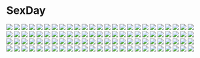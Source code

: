 # SexDay
![](https://konachan.com/image/506967023cff3e8e73fee291caa2c1eb/Konachan.com%20-%20154290%20animal%20bird%20clouds%20nanfe%20original%20sky.jpg)
![](https://konachan.com/jpeg/20b086574be936a64f82e882aa7679d6/Konachan.com%20-%20307266%20dress%20long_hair%20original%20planet%20polychromatic%20riannannair%20white_hair.jpg)
![](https://konachan.com/image/4ca3baec47daf1963dbbb3735f6e8281/Konachan.com%20-%2017541%20katase_shima%20uchuu_no_stellvia.jpg)
![](https://konachan.com/jpeg/8a80effa5a97e2484ea10536d8023766/Konachan.com%20-%2059515%20animal%20bikini%20breasts%20cleavage%20fujima_takuya%20penguin%20scan%20swimsuit.jpg)
![](https://konachan.com/jpeg/118b280f2eebe9793baee90590a14725/Konachan.com%20-%20284853%20black_hair%20gray%20original%20school_uniform%20short_hair%20skirt%20umbrella%20usamochi%20water%20yellow_eyes.jpg)
![](https://konachan.com/image/645cf7bdca7e8e3df7e7612028235fa6/Konachan.com%20-%2065818%20black_hair%20blue_eyes%20ganesagi%20halo%20monochrome%20original%20tagme%20wings.jpg)
![](https://konachan.com/image/2fb7141e20cc5d3402c3456d5f85c835/Konachan.com%20-%20224457%20blush%20brown_hair%20bunnygirl%20dress%20e.o.%20forest%20hat%20inaba_tewi%20long_hair%20pink_hair%20red_eyes%20ribbons%20short_hair%20skirt%20tie%20touhou%20tree%20usami_renko.jpg)
![](https://konachan.com/image/213574c4d177703a135ff14c38f351b4/Konachan.com%20-%2070357%20blonde_hair%20blue_eyes%20brown_eyes%20brown_hair%20dress%20group%20hat%20long_hair%20miko%20purple_eyes%20purple_hair%20ribbons%20short_hair%20touhou%20witch%20yellow_eyes.jpg)
![](https://konachan.com/image/168bc0c792a03fda11d1e5ff2bb13384/Konachan.com%20-%20301919%202girls%20crossover%20elbow_gloves%20gloves%20headphones%20megurine_luka%20sogawa66%20thighhighs%20vocaloid%20yuzuha_%28channel%29%20yuzuha_%28yuzuha_virtual%29.jpg)
![](https://konachan.com/jpeg/f93a9064010b6c1cff9f27425abd34d2/Konachan.com%20-%2020184%20darry%20gainax%20mecha%20pink_hair%20robot%20tagme%20tengen_toppa_gurren_lagann%20vector%20weapon.jpg)
![](https://konachan.com/jpeg/4e0e642724f66335e53b2a2d22084fe6/Konachan.com%20-%20196899%20blonde_hair%20clouds%20game_cg%20headband%20long_hair%20mikagami_mamizu%20purple_eyes%20ribbons%20school_uniform%20sky%20tenkawa_mitsuki%20water%20whirlpool.jpg)
![](https://konachan.com/image/26e319217561a9085b2033902f6b1a99/Konachan.com%20-%20212038%202girls%20bell%20christmas%20gray_hair%20kousaka_honoka%20minami_kotori%20orange_hair%20santa_costume%20socks%20thighhighs%20wink%20yellow_eyes%20zetlice.jpg)
![](https://konachan.com/jpeg/885f6e8076b97ee67303bcad75f1cf97/Konachan.com%20-%20219506%20anthropomorphism%20blue_eyes%20braids%20brown_hair%20cuon_%28kuon%29%20glasses%20kantai_collection%20long_hair%20ponytail%20ribbons%20shigure_%28kancolle%29.jpg)
![](https://konachan.com/jpeg/a8d8ba2859ff26c99b457c6c036c2030/Konachan.com%20-%20255960%20bed%20bell%20blush%20bow%20breasts%20camera%20censored%20christmas%20hat%20long_hair%20male%20navel%20nipples%20no_bra%20penis%20pussy%20santa_hat%20sex%20shorts%20skirt%20sleeping.jpg)
![](https://konachan.com/image/eed215483b843b600a5959029a94f91f/Konachan.com%20-%20128386%20blue_eyes%20hat%20hullabaloo%20long_hair%20tagme%20tree.jpg)
![](https://konachan.com/image/002992ff54b590d74fc8f020c81059ae/Konachan.com%20-%20208433%20cura%20maitetsu%20migita_hibiki.jpg)
![](https://konachan.com/image/fdfe6be45d58e2f3e07312bd97f9257b/Konachan.com%20-%2035883%20blue_eyes%20bodysuit%20demonbane%20deus_machina_demonbane%20erect_nipples%20leica%20long_hair%20magic%20metatron%20nitroplus%20ni%CE%B8%20skintight%20thighhighs%20white_hair.jpg)
![](https://konachan.com/jpeg/a1f00d3b4c305ced6babd2df986a4717/Konachan.com%20-%20245438%20black_cola%20blush%20cape%20fate_%28series%29%20gray_hair%20green_eyes%20jack_the_ripper%20knife%20panties%20scar%20short_hair%20signed%20thighhighs%20torn_clothes%20underwear.jpg)
![](https://konachan.com/jpeg/3a32a0fa649ac389a1b525ffb310d717/Konachan.com%20-%20300730%20blonde_hair%20fate_grand_order%20fate_%28series%29%20green_eyes%20mordred%20navel%20necklace%20ponytail%20shorts%20signed%20suna%20tears%20valentine%20white.jpg)
![](https://konachan.com/image/e893c917a37d1b1f7ecbea994aae05fb/Konachan.com%20-%20105127%20black_hair%20blue_eyes%20boots%20cape%20hat%20katekyou_hitman_reborn%20tattoo%20yuni.jpg)
![](https://konachan.com/image/3ec860876815b6974d2b689c9a974f57/Konachan.com%20-%20247665%202girls%20barefoot%20blue_hair%20blush%20boots%20brown_eyes%20clouds%20fang%20flowers%20headband%20loli%20sky%20sunflower%20takahero%20twintails%20umbrella%20water%20yuru_yuri.jpg)
![](https://konachan.com/image/0059d20cf450c943be4e5490672c958d/Konachan.com%20-%20146034%20breasts%20japanese_clothes%20long_hair%20ltt_challenger%20miko%20navel%20nipples%20nude%20original%20pussy%20tagme%20uncensored.jpg)
![](https://konachan.com/jpeg/7a4e1b50a89644d7861e66aa4499b387/Konachan.com%20-%20219535%20abyss_watcher%20armor%20arsenixc%20cape%20dark_souls%20hat%20knife%20polychromatic%20red_eyes%20sword%20weapon.jpg)
![](https://konachan.com/jpeg/5e72a47f979d68795966e15eb8964ee6/Konachan.com%20-%20155348%20vampire_knight%20yuuki_cross.jpg)
![](https://konachan.com/image/67f6574a3c3dac1128c93146af4699b2/Konachan.com%20-%2056811%20ass%20bekkankou%20bikini%20swimsuit%20touyama_midori%20wet%20yoake_mae_yori_ruri_iro_na.jpg)
![](https://konachan.com/image/0448794d9f49536e005623ad69574903/Konachan.com%20-%20207477%20blonde_hair%20blue_eyes%20elbow_gloves%20gloves%20junketsu_no_maria%20maria_%28junketsu_no_maria%29%20newnand.jpg)
![](https://konachan.com/image/fc65b081324c37db3bff11356fbf5e55/Konachan.com%20-%20211812%20idolmaster%20idolmaster_cinderella_girls%20ima_%28lm_ew%29%20shimamura_uzuki.jpg)
![](https://konachan.com/jpeg/d4b2049613240ab623a6b78ffd05fbf4/Konachan.com%20-%20153187%20goggles%20green_hair%20gumi%20haruka_%28haru%29%20navel%20school_uniform%20stockings%20vocaloid.jpg)
![](https://konachan.com/jpeg/d5c1f5d7ac384d4ac5d528ac320c636c/Konachan.com%20-%20260671%202girls%20barefoot%20blonde_hair%20brown_hair%20fate_grand_order%20fate_%28series%29%20headdress%20long_hair%20necomi%20red_eyes%20signed%20thighhighs%20waifu2x.jpg)
![](https://konachan.com/image/e53ee318432a210c2ddf094af8aa62d5/Konachan.com%20-%2073144%20akashio%20black_hair%20blood%20hat%20red%20red_eyes%20shameimaru_aya%20short_hair%20torn_clothes%20touhou%20wings.jpg)
![](https://konachan.com/jpeg/9fb559d69eec7649d3128d501cd7b946/Konachan.com%20-%20182992%20apron%20breasts%20nanjou_chidori%20nipples%20panties%20panty_pull%20pussy%20sakura_bitmap%20suzuhira_hiro%20thighhighs%20third-party_edit%20uncensored%20underwear%20white.jpg)
![](https://konachan.com/image/3536a2a7c86462689b2d1f3bb97f1163/Konachan.com%20-%20192239%20bikini%20boot_up%21%20game_cg%20hani_tsuma%20kawachi_isuzu%20shinonome_kazuhiko%20swimsuit.jpg)
![](https://konachan.com/image/c40921ef095eaadb0bb668a193b1da3b/Konachan.com%20-%20107425%20black_hair%20blue_eyes%20gloves%20gun%20long_hair%20pink_hair%20purple_eyes%20redjuice%20weapon.jpg)
![](https://konachan.com/image/1e37546ac33e3638c4fbf8abb00af805/Konachan.com%20-%20255018%20black_hair%20blush%20breasts%20hug%20kneehighs%20long_hair%20male%20nipples%20school_uniform%20sex%20shirt_lift%20short_hair%20skirt%20tanyatonya%20ushio_%28kancolle%29%20yellow_eyes.jpg)
![](https://konachan.com/image/2f0ec1eaaa6f1a0677775452706070a7/Konachan.com%20-%2014907%20gun%20hellsing%20seras_victoria%20thighhighs%20weapon.jpg)
![](https://konachan.com/image/3338934c066e3c08e30ca543a562d5f6/Konachan.com%20-%2093697%20chibi%20kagamine_len%20kagamine_rin%20male%20snow%20vocaloid.jpg)
![](https://konachan.com/image/1d815b3be7c3a8ed7e068bc178b9bd52/Konachan.com%20-%20291350%202girls%20ass%20blonde_hair%20blue_eyes%20blush%20braids%20long_hair%20original%20panties%20pink_hair%20pointed_ears%20stockings%20twintails%20underwear%20wings%20yuuki_rika.jpg)
![](https://konachan.com/jpeg/3de5093349265d5cd527906d8a5b04b8/Konachan.com%20-%20242705%20anthropomorphism%20black_hair%20bubbles%20elbow_gloves%20garter_belt%20gloves%20hanokage%20long_hair%20navel%20red_eyes%20skirt%20thighhighs%20torn_clothes%20zettai_ryouiki.jpg)
![](https://konachan.com/image/416164a2e3cd1934c288d4f4cfc981d6/Konachan.com%20-%20243745%20bicolored_eyes%20boots%20c.c.r_%28ccrgaoooo%29%20glasses%20jpeg_artifacts%20kneehighs%20long_hair%20original%20pink_hair%20ponytail%20thighhighs.jpg)
![](https://konachan.com/jpeg/6ddd079b82d3bb2f45859aed24de11ff/Konachan.com%20-%20248769%20aliasing%20anthropomorphism%20ass%20barefoot%20black_hair%20blush%20boruhis%20hatsuyuki_%28kancolle%29%20kantai_collection%20nopan%20white.jpg)
![](https://konachan.com/jpeg/b341d9c177be1f4d9ce1b72a4d591b38/Konachan.com%20-%20263389%20barefoot%20blonde_hair%20blush%20breasts%20dark_skin%20guilty_gear%20hat%20long_hair%20navel%20ramlethal_valentine%20shorts%20spread_legs%20torichamaru%20underboob%20yellow_eyes.jpg)
![](https://konachan.com/jpeg/646fa1bb6e85a57b4d068f65fa828b03/Konachan.com%20-%2042380%20soul_eater.jpg)
![](https://konachan.com/image/70c343e704ad963a2e4329b3382f6e69/Konachan.com%20-%2095158%20aqua_eyes%20armor%20blue_eyes%20collar%20dress%20fang%20gloves%20gosick%20green_eyes%20hat%20headband%20long_hair%20navel%20pink_eyes%20pink_hair%20ribbons%20short_hair%20twintails.jpg)
![](https://konachan.com/image/3c05c30ba5743b9006f729b76a9099f5/Konachan.com%20-%20159289%20instrument%20nishiizumi_tasuku%20original%20pantyhose%20violin.jpg)
![](https://konachan.com/image/546eb32bff98088b1749c92097ed1db9/Konachan.com%20-%20280020%20blush%20bow%20dolphro-kun%20hikawa_kyoka%20loli%20lolita_fashion%20long_hair%20pointed_ears%20purple_hair%20ribbons%20staff%20tears%20twintails%20white%20yellow_eyes.jpg)
![](https://konachan.com/jpeg/5500bab53038787259ef44d76b8a272d/Konachan.com%20-%20235985%20animal_ears%20ass%20beach%20bikini%20clouds%20fate_grand_order%20fate_%28series%29%20foxgirl%20long_hair%20pink_hair%20rimuu%20sky%20swimsuit%20tail%20tree%20umbrella%20water%20wristwear.jpg)
![](https://konachan.com/image/e3f40915aa38936ede3308ece3783230/Konachan.com%20-%2058468%20clannad%20sakagami_tomoyo.jpg)
![](https://konachan.com/image/d6169f92cfb257349b88cbdd883371c0/Konachan.com%20-%20223055%202girls%20aori_%28splatoon%29%20crown%20drink%20hotaru_%28splatoon%29%20puchiman%20splatoon%20wink.jpg)
![](https://konachan.com/jpeg/039695af10451f31b2d1ba7c48a80b95/Konachan.com%20-%20213384%20bed%20bikini%20brown_hair%20coffee-kizoku%20cropped%20melonbooks%20navel%20purple_eyes%20scan%20short_hair%20swimsuit.jpg)
![](https://konachan.com/jpeg/e0516e57791036d1f233c1e716fe7375/Konachan.com%20-%20248857%20blonde_hair%20blush%20book%20cagliostro_%28granblue_fantasy%29%20granblue_fantasy%20loli%20long_hair%20purple_eyes%20skirt%20thighhighs%20tousaki_shiina%20waifu2x.jpg)
![](https://konachan.com/image/ee809e9c380dc40825e4db825396a895/Konachan.com%20-%2027028%20asakura_otome%20da_capo%20da_capo_ii%20shirakawa_nanaka.jpg)
![](https://konachan.com/image/b08baf76eaa07ad2047fd05780677b1e/Konachan.com%20-%2011260%20dogs%3A_bullets_%26_carnage%20gun%20haine_rammsteiner%20miwa_shirow%20weapon.jpg)
![](https://konachan.com/jpeg/f778e0b5c738821a31962cf8b9a53789/Konachan.com%20-%20247794%20amagami%20black_eyes%20blush%20breasts%20brown_hair%20gradient%20kamizaki_risa%20long_hair%20nipples%20nude%20ponytail%20shouji_nigou%20skintight%20wet.jpg)
![](https://konachan.com/jpeg/433611edbbd5fc097298cce38ee51038/Konachan.com%20-%20256373%20brown_eyes%20brown_hair%20dsmile%20flowers%20japanese_clothes%20kimono%20misaka_mikoto%20short_hair%20to_aru_kagaku_no_railgun%20to_aru_majutsu_no_index%20white.jpg)
![](https://konachan.com/jpeg/9f686842f0cf274d3c95e22ecd17ba5c/Konachan.com%20-%20207577%20gloves%20honda_mio%20idolmaster%20idolmaster_cinderella_girls%20serino_itsuki%20shibuya_rin%20shimamura_uzuki%20tears%20thighhighs.jpg)
![](https://konachan.com/jpeg/c4c28e7e4790345260c870cd49d37767/Konachan.com%20-%20176974%20brown_eyes%20brown_hair%20chinese_clothes%20chinese_dress%20hirasawa_ui%20k-on%21%20ponytail%20ragho_no_erika%20short_hair%20white.jpg)
![](https://konachan.com/image/ef9646c4b441efe9df2a4f8d3163b534/Konachan.com%20-%20193953%20jpeg_artifacts%20kusakabe%20nobody%20original%20scenic.jpg)
![](https://konachan.com/jpeg/aedc14967471c9977ae4d68500fa3d36/Konachan.com%20-%20144476%202girls%20black_hair%20bow%20breast_grab%20brown_eyes%20cropped%20kobuichi%20long_hair%20mera_azusa%20muririn%20nipples%20scan%20short_hair%20shower%20wet%20yuri%20yuzusoft.jpg)
![](https://konachan.com/image/e9591d2edb2fe121da133568c3dbdb3f/Konachan.com%20-%20134746%20aliasing%20hima_%28ab_gata%29%20kagamine_len%20kagamine_rin%20male%20vocaloid.jpg)
![](https://konachan.com/jpeg/c9d8cdf2f587d2be019fc7be3ff98576/Konachan.com%20-%20248015%20blonde_hair%20blue_eyes%20blush%20braids%20fast-runner-2024%20fate_%28series%29%20headdress%20no_bra%20panties%20ponytail%20thighhighs%20underboob%20underwear%20white.jpg)
![](https://konachan.com/image/579068094a4df12c10bf4be71901cb0f/Konachan.com%20-%20222726%20blue%20building%20clouds%20industrial%20kemi_neko%20night%20nobody%20original%20polychromatic%20scenic%20stars.jpg)
![](https://konachan.com/jpeg/ad7af4e3a959ef3834a7a93bd3a85851/Konachan.com%20-%20277734%20anthropomorphism%20blush%20breasts%20brown_eyes%20brown_hair%20glasses%20hat%20necklace%20pantyhose%20roma_%28kancolle%29%20sex%20short_hair%20skirt%20twinameless.jpg)
![](https://konachan.com/image/a2ca440bc0324aac18dc85c3013d57c0/Konachan.com%20-%20205956%20ass%20barefoot%20bike_shorts%20blonde_hair%20brown_eyes%20cameltoe%20doma_umaru%20fujiwara_mizuki%20heart%20himouto%21_umaru-chan%20hoodie%20navel%20nekoronbusu%20shorts.jpg)
![](https://konachan.com/image/ff2e654a613c1df7247f91a7ed2e0704/Konachan.com%20-%2055539%20air%20blonde_hair%20blue_eyes%20kamio_misuzu%20ribbons%20school_uniform.jpg)
![](https://konachan.com/image/8ea7493b6661269d191d9e8207078d30/Konachan.com%20-%20117715%20akaza_akari%20megami%20pajamas%20scan%20yoshikawa_chinatsu%20yuru_yuri.jpg)
![](https://konachan.com/jpeg/1da60dca1528b0f77ec16bdee1fe727d/Konachan.com%20-%20244960%20blue_hair%20gradient%20green_eyes%20izumi_konata%20long_hair%20lucky_star%20school_uniform%20vector.jpg)
![](https://konachan.com/jpeg/dafe95097a8fc887a9676e2100d0aa2e/Konachan.com%20-%20197680%20anthropomorphism%20blonde_hair%20fire%20kneehighs%20long_hair%20panties%20red_eyes%20school_uniform%20skirt%20striped_panties%20swordsouls%20underwear%20weapon.jpg)
![](https://konachan.com/image/b26f2a50eb58ab0b94400fe97bf18598/Konachan.com%20-%2076369%20angel_beats%21%20tachibana_kanade.jpg)
![](https://konachan.com/image/4a825cae20464fe0676482c53cdd8ebf/Konachan.com%20-%20189538%20breast_grab%20censored%20cum%20lactation%20sex%20tearju_lunatique%20to_love_ru.jpg)
![](https://konachan.com/image/3ac4e95442a1b6857639071a82a6707a/Konachan.com%20-%2014883%20tagme.jpg)
![](https://konachan.com/image/2e3e24c56434580181e212c063fc3397/Konachan.com%20-%20161013%20ayase_eri%20blonde_hair%20blue_eyes%20blue_hair%20ekao%20long_hair%20nishikino_maki%20orange_hair%20purple_eyes%20sonoda_umi%20tiara%20yellow_eyes.jpg)
![](https://konachan.com/image/438f0ef756d82df1a9717a99d59cda95/Konachan.com%20-%20148518%20aleron%20breasts%20bubbles%20cleavage%20league_of_legends%20mermaid%20nami_%28league_of_legends%29%20red_eyes%20underwater%20water.jpg)
![](https://konachan.com/jpeg/11e95d5e3a09dcb8b34238373030d5db/Konachan.com%20-%20176898%20animal%20blue_eyes%20blush%20brown_hair%20cat%20computer%20food%20kai_yuuki%20long_hair%20nopan%20original%20pocky%20skirt%20thighhighs.jpg)
![](https://konachan.com/image/4070d2c7e635b9bf8dc6a7a9da13ac9f/Konachan.com%20-%2012121%20christmas%20green%20hat%20hikikomori_gnomes%20nakahara_misaki%20nhk_ni_youkoso%20santa_costume%20santa_hat%20satou_tatsuhiro%20yamazaki_kaoru.jpg)
![](https://konachan.com/image/a0df8de319d2db317aabf91fa334f1ea/Konachan.com%20-%2049939%20ass%20boots%20brown_eyes%20brown_hair%20dress%20gloves%20kaze_no_tani_no_nausicaa%20kikumaru_bunta%20nausicaa%20nipple_slip%20panties%20short_hair%20underwear.jpg)
![](https://konachan.com/jpeg/b35d7c98922fe43d1329e3d00ed3ea0b/Konachan.com%20-%20285416%20aqua_eyes%20blush%20book%20breasts%20gray_hair%20hat%20long_hair%20nipples%20no_bra%20open_shirt%20original%20panties%20pantyhose%20penis%20pussy%20twintails%20uncensored%20underwear.jpg)
![](https://konachan.com/jpeg/976c1da427d75e52d9745a1c97b6360a/Konachan.com%20-%20159052%20animal_ears%20ass%20blush%20dress%20gokou_ruri%20kantoku%20long_hair%20panties%20purple_eyes%20purple_hair%20summer_dress%20underwear%20white.jpg)
![](https://konachan.com/jpeg/1b6695553a112266fc41959d5d7854b1/Konachan.com%20-%20185135%20ass%20blonde_hair%20blush%20breasts%20dress%20game_cg%20long_hair%20min-naraken%20nipples%20no_bra%20open_shirt%20oyako_rankan%20panties%20thighhighs%20tree%20underwear.jpg)
![](https://konachan.com/image/5f89fe07abd9eccf5e6a5cbdee08dfc1/Konachan.com%20-%20213167%20barefoot%20blush%20breasts%20brown_hair%20cleavage%20japanese_clothes%20kichiroku%20kimono%20minami_kotori%20no_bra%20panties%20underwear%20yellow_eyes.jpg)
![](https://konachan.com/image/ce0781b3558e9ed79d90016f22d6e273/Konachan.com%20-%20264789%20building%20clouds%20night%20niko_p%20original%20scenic%20signed%20sky%20stars.jpg)
![](https://konachan.com/jpeg/6f5ea4a556098490ee5e9ac12398c19e/Konachan.com%20-%20289461%20aliasing%20azur_lane%20black_hair%20blue_eyes%20breasts%20cleavage%20clouds%20gloves%20group%20hat%20horns%20loli%20long_hair%20naruwe%20red_eyes%20skirt%20sky%20uniform%20white_hair.jpg)
![](https://konachan.com/jpeg/23dd06c7a138d6d2407dfb41f4398ace/Konachan.com%20-%20223017%20animal_ears%20blush%20breasts%20cleavage%20foxgirl%20game_cg%20garter_belt%20industrial%20red_eyes%20red_hair%20skintight%20stockings%20tail%20thighhighs%20wanaca%20winged_cloud.jpg)
![](https://konachan.com/jpeg/3cd19428aa928f6a83ed3ce4345f5274/Konachan.com%20-%20175707%20ayame_no_machi_to_ohimesama%20game_cg%20kazuharu_kina%20more_%28company%29%20pink_hair%20school_uniform%20shichigahama_yuri%20short_hair%20skirt%20sleeping%20thighhighs.jpg)
![](https://konachan.com/image/736743c7f9d65a5091b9f6072edb805e/Konachan.com%20-%20269753%20anthropomorphism%20breasts%20brown_eyes%20hagikaze_%28kancolle%29%20kamelie%20kantai_collection%20long_hair%20purple_hair%20school_uniform%20skirt%20tears.jpg)
![](https://konachan.com/image/fa357cb8a75be5d718e0f5337a752a19/Konachan.com%20-%20217454%20blue_eyes%20boots%20couch%20hanshu%20long_hair%20makise_kurisu%20orange_hair%20pantyhose%20phone%20shorts%20steins%3Bgate%20tie.jpg)
![](https://konachan.com/jpeg/85d4a63e7c367143b6e43fac5e3f9953/Konachan.com%20-%20115076%20blue_eyes%20blue_hair%20dress%20hatsune_miku%20jpeg_artifacts%20karakuri_pierrot_%28vocaloid%29%20long_hair%20mask%20tears%20twintails%20vocaloid.jpg)
![](https://konachan.com/image/523a802054a7b843f054c242aebd3cc3/Konachan.com%20-%20125282%20game_cg%20green_eyes%20hayami_mai%20lunaris_filia%20short_hair%20whirlpool.jpg)
![](https://konachan.com/jpeg/71e3d577386092f0d0768cf91ca037e9/Konachan.com%20-%2099128%20hatsune_miku%20vocaloid.jpg)
![](https://konachan.com/jpeg/38cac758416271ec52cbef0388e2e1de/Konachan.com%20-%20253994%20bodysuit%20brown_eyes%20brown_hair%20cherry_blossoms%20chinchongcha%20d.va%20flowers%20gloves%20gun%20headphones%20long_hair%20mecha%20overwatch%20watermark%20weapon.jpg)
![](https://konachan.com/jpeg/01934947826d780e7305735ffd58f2ec/Konachan.com%20-%20147657%20game_cg%20hinata_momo%20otemachi_momiji%20panties%20purple_eyes%20red_hair%20skirt%20thighhighs%20underwear%20unisonshift%20upskirt%20waitress.jpg)
![](https://konachan.com/image/1098902ad98c2581e709493b1ecd8ddd/Konachan.com%20-%20176344%202girls%20blush%20book%20bow%20dress%20fujiwara_no_mokou%20gengetsu_chihiro%20kamishirasawa_keine%20long_hair%20purple_hair%20red_eyes%20touhou.jpg)
![](https://konachan.com/image/14909eb3827e1c5f42dcd60d19881c1b/Konachan.com%20-%20164666%20clouds%20hakurei_reimu%20japanese_clothes%20miko%20moon%20risutaru%20torii%20touhou.jpg)
![](https://konachan.com/image/7a1f45df0a0066004ab6af6e42f0f2bf/Konachan.com%20-%2073076%20bandage%20blue_eyes%20brown_hair%20green_hair%20hakurei_reimu%20japanese_clothes%20kochiya_sanae%20miko%20red_eyes%20ribbons%20touhou.jpg)
![](https://konachan.com/image/fe8a587804dee43ee545098245255628/Konachan.com%20-%2013413%20fate_testarossa%20mahou_shoujo_lyrical_nanoha%20mahou_shoujo_lyrical_nanoha_strikers.jpg)
![](https://konachan.com/jpeg/da1e1993fca1781fd389cdd036310173/Konachan.com%20-%20303194%20bow%20bra%20long_hair%20miwabe_sakura%20original%20panties%20shirt%20thighhighs%20third-party_edit%20underwear%20white.jpg)
![](https://konachan.com/image/f41b8005c00852265e6e3ce660995da9/Konachan.com%20-%2058170%20f-ism%20murakami_suigun%20panties%20underwear.jpg)
![](https://konachan.com/image/18afc801a50292d2e6f86f4bd98224cc/Konachan.com%20-%20126575%20horns%20japanese_clothes%20orange_eyes%20original%20senzi%20short_hair%20white_hair.jpg)
![](https://konachan.com/image/b9be2c406dfd381f6fab140889ad74f3/Konachan.com%20-%2085770%20animal%20bird%20blonde_hair%20blue_eyes%20clouds%20dress%20feathers%20flowers%20leaves%20long_hair%20sky%20staff%20tagme.jpg)
![](https://konachan.com/image/a5c6a0186c1722461a16f13da3226aa1/Konachan.com%20-%20223904%20brown_hair%20hakurei_reimu%20long_hair%20red_eyes%20sam_ashton%20school_uniform%20thighhighs%20touhou.jpg)
![](https://konachan.com/image/501baf92bd9aacc4531ed3f97f2546c9/Konachan.com%20-%20295992%202girls%20888myrrh888%20akagi_%28kancolle%29%20anthropomorphism%20blush%20brown_eyes%20brown_hair%20gloves%20hug%20japanese_clothes%20kaga_%28kancolle%29%20ponytail.jpg)
